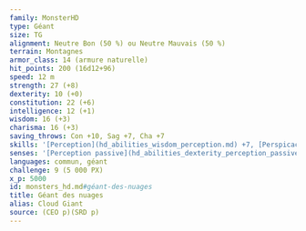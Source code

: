 ```yaml
---
family: MonsterHD
type: Géant
size: TG
alignment: Neutre Bon (50 %) ou Neutre Mauvais (50 %)
terrain: Montagnes
armor_class: 14 (armure naturelle)
hit_points: 200 (16d12+96)
speed: 12 m
strength: 27 (+8)
dexterity: 10 (+0)
constitution: 22 (+6)
intelligence: 12 (+1)
wisdom: 16 (+3)
charisma: 16 (+3)
saving_throws: Con +10, Sag +7, Cha +7
skills: '[Perception](hd_abilities_wisdom_perception.md) +7, [Perspicacité](hd_abilities_wisdom_perspicacite.md) +7'
senses: '[Perception passive](hd_abilities_dexterity_perception_passive.md) 17'
languages: commun, géant
challenge: 9 (5 000 PX)
x_p: 5000
id: monsters_hd.md#géant-des-nuages
title: Géant des nuages
alias: Cloud Giant
source: (CEO p)(SRD p)
---
```


